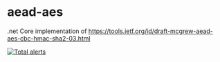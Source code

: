 # aead-aes
.net Core implementation of https://tools.ietf.org/id/draft-mcgrew-aead-aes-cbc-hmac-sha2-03.html

[![Total alerts](https://img.shields.io/lgtm/alerts/g/necoc-yaotl/aead-aes.svg?logo=lgtm&logoWidth=18)](https://lgtm.com/projects/g/necoc-yaotl/aead-aes/alerts/)